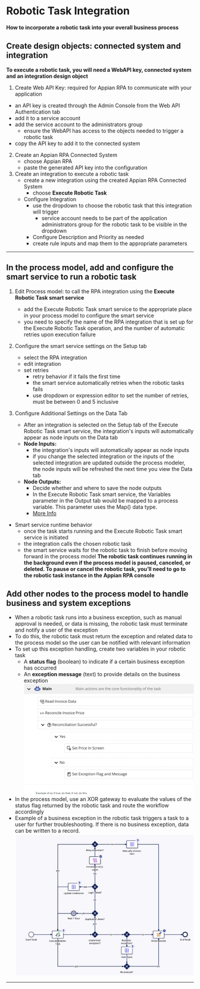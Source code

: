# Robotic Task Integration
**How to incorporate a robotic task into your overall business process**

## Create design objects: connected system and integration
**To execute a robotic task, you will need a WebAPI key, connected system and an integration design object**
1. Create Web API Key: required for Appian RPA to communicate with your application
- an API key is created through the Admin Console from the Web API Authentication tab
- add it to a service account
- add the service account to the administrators group
    - ensure the WebAPI has access to the objects needed to trigger a robotic task
- copy the API key to add it to the connected system
2. Create an Appian RPA Connected System
    - choose Appian RPA
    - paste the generated API key into the configuration
3. Create an integration to execute a robotic task
    - create a new integration using the created Appian RPA Connected System
        - choose **Execute Robotic Task**
    - Configure Integration
        - use the dropdown to choose the robotic task that this integration will trigger
            - service account needs to be part of the application administrators group for the robotic task to be visible in the dropdown
        - Configure Description and Priority as needed
        - create rule inputs and map them to the appropriate parameters

---
## In the process model, add and configure the smart service to run a robotic task
1. Edit Process model: to call the RPA integration using the **Execute Robotic Task smart service**
    - add the Execute Robotic Task smart service to the appropriate place in your process model to configure the smart service
    - you need to specify the name of the RPA integration that is set up for the Execute Robotic Task operation, and the number of automatic retries upon execution failure

2. Configure the smart service settings on the Setup tab
    - select the RPA integration
    - edit integration
    - set retries
        - retry behavior if it fails the first time
        - the smart service automatically retries when the robotic tasks fails
        - use dropdown or expression editor to set the number of retries, must be between 0 and 5 inclusive
3. Configure Additional Settings on the Data Tab
    -  After an integration is selected on the Setup tab of the Execute Robotic Task smart service, the integration's inputs will automatically appear as node inputs on the Data tab
    - **Node Inputs:**
        - the integration's inputs will automatically appear as node inputs
        - if you change the selected integration or the inputs of the selected integration are updated outside the process modeler, the node inputs will be refreshed the next time you view the Data tab
    - **Node Outputs:** 
        - Decide whether and where to save the node outputs
        - In the Execute Robotic Task smart service, the Variables parameter in the Output tab would be mapped to a process variable. This parameter uses the Map() data type.
        - [More Info](https://academy.appian.com/#/online-course-player/a11e15e0-bea2-4218-9ace-9bd2903a1299)
- Smart service runtime behavior
    - once the task starts running and the Execute Robotic Task smart service is initiated
    - the integration calls the chosen robotic task
    - the smart service waits for the robotic task to finish before moving forward in the process model
**The robotic task continues running in the background even if the process model is paused, canceled, or deleted. To pause or cancel the robotic task, you’ll need to go to the robotic task instance in the Appian RPA console**
## Add other nodes to the process model to handle business and system exceptions
- When a robotic task runs into a business exception, such as manual approval is needed, or data is missing, the robotic task must terminate and notify a user of the exception
- To do this, the robotic task must return the exception and related data to the process model so the user can be notified with relevant information
- To set up this exception handling, create two variables in your robotic task
    - A **status flag** (boolean) to indicate if a certain business exception has occurred
    - An **exception message** (text) to provide details on the business exception
    ![ExceptionHandling](../../images/robotictask-exceptiohandling-variables.png)
- In the process model, use an XOR gateway to evaluate the values of the status flag returned by the robotic task and route the workflow accordingly
- Example of a business exception in the robotic task triggers a task to a user for further troubleshooting. If there is no business exception, data can be written to a record. 
    ![ExceptionHandling](../../images/robotictask-business-exception.png)
---


